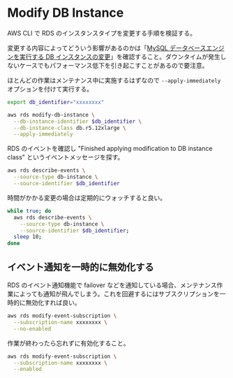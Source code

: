 # Modify DB Instance

AWS CLI で RDS のインスタンスタイプを変更する手順を検証する。

変更する内容によってどういう影響があるのかは「[MySQL データベースエンジンを実行する DB インスタンスの変更](https://docs.aws.amazon.com/ja_jp/AmazonRDS/latest/UserGuide/USER_ModifyInstance.MySQL.html)」を確認すること。ダウンタイムが発生しないケースでもパフォーマンス低下を引き起こすことがあるので要注意。

ほとんどの作業はメンテナンス中に実施するはずなので `--apply-immediately` オプションを付けて実行する。

```sh
export db_identifier="xxxxxxxx"

aws rds modify-db-instance \
  --db-instance-identifier $db_identifier \
  --db-instance-class db.r5.12xlarge \
  --apply-immediately
```

RDS のイベントを確認し "Finished applying modification to DB instance class" というイベントメッセージを探す。

```sh
aws rds describe-events \
  --source-type db-instance \
  --source-identifier $db_identifier
```

時間がかかる変更の場合は定期的にウォッチすると良い。

```sh
while true; do
  aws rds describe-events \
    --source-type db-instance \
    --source-identifier $db_identifier;
  sleep 10;
done
```

## イベント通知を一時的に無効化する

RDS のイベント通知機能で failover などを通知している場合、メンテナンス作業によっても通知が飛んでしまう。これを回避するにはサブスクリプションを一時的に無効化すれば良い。

```sh
aws rds modify-event-subscription \
  --subscription-name xxxxxxxx \
  --no-enabled
```

作業が終わったら忘れずに有効化すること。

```sh
aws rds modify-event-subscription \
  --subscription-name xxxxxxxx \
  --enabled
```
